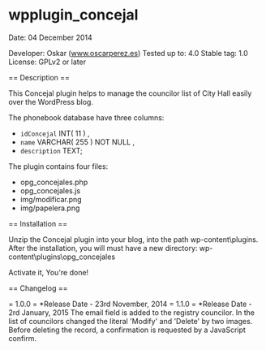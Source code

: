 wpplugin_concejal
=================
Date: 04 December 2014

Developer: Oskar  (www.oscarperez.es)
Tested up to: 4.0
Stable tag: 1.0
License: GPLv2 or later

== Description ==

This Concejal plugin helps to manage the councilor list of City Hall easily over the WordPress blog.

The phonebook database have three columns:
- `idConcejal` INT( 11 ) , 
- `name` VARCHAR( 255 ) NOT NULL , 
- `description` TEXT;

The plugin contains four files:
- opg_concejales.php
- opg_concejales.js
- img/modificar.png
- img/papelera.png

== Installation ==

Unzip the Concejal plugin into your blog, into the path wp-content\plugins.
After the installation, you will must have a new directory: wp-content\plugins\opg_concejales

Activate it, 
You're done!

== Changelog ==

= 1.0.0 =
*Release Date - 23rd November, 2014
= 1.1.0 =
*Release Date - 2rd January, 2015
	The email field is added to the registry councilor.
    In the list of councilors changed the literal 'Modify' and 'Delete' by two images.
    Before deleting the record, a confirmation is requested by a JavaScript confirm.